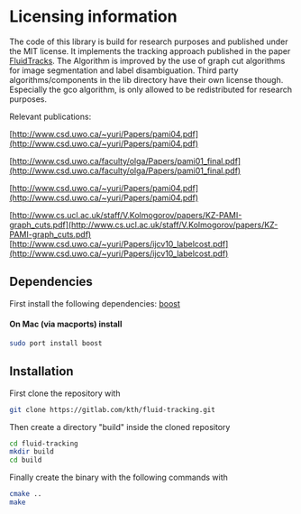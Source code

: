 Licensing information
===============
The code of this library is build for research purposes and published under the MIT license. It implements the tracking approach published in the paper [FluidTracks](https://link.springer.com/chapter/10.1007/978-3-642-28502-8_12). The Algorithm is improved by the use of graph cut algorithms for image segmentation and label disambiguation. Third party algorithms/components in the lib directory have their own license though. Especially the gco algorithm, is only allowed to be redistributed for research purposes.

Relevant publications:

[http://www.csd.uwo.ca/~yuri/Papers/pami04.pdf](http://www.csd.uwo.ca/~yuri/Papers/pami04.pdf)

[http://www.csd.uwo.ca/faculty/olga/Papers/pami01_final.pdf](http://www.csd.uwo.ca/faculty/olga/Papers/pami01_final.pdf)

[http://www.csd.uwo.ca/~yuri/Papers/pami04.pdf](http://www.csd.uwo.ca/~yuri/Papers/pami04.pdf)

[http://www.cs.ucl.ac.uk/staff/V.Kolmogorov/papers/KZ-PAMI-graph_cuts.pdf](http://www.cs.ucl.ac.uk/staff/V.Kolmogorov/papers/KZ-PAMI-graph_cuts.pdf)
[http://www.csd.uwo.ca/~yuri/Papers/ijcv10_labelcost.pdf](http://www.csd.uwo.ca/~yuri/Papers/ijcv10_labelcost.pdf)

Dependencies
---------------
First install the following dependencies:
  [boost](https://github.com/boostorg/boost)
  
#### On Mac (via macports) install
```bash
sudo port install boost
```


Installation
--------------
First clone the repository with
```bash
git clone https://gitlab.com/kth/fluid-tracking.git 
```

Then create a directory "build" inside the cloned repository
```bash
cd fluid-tracking
mkdir build
cd build
```
Finally create the binary with the following commands
with
```bash
cmake ..
make
```
